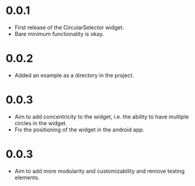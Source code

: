 # 0.0.1

- First release of the CircularSelector widget.
- Bare minimum functionality is okay.

# 0.0.2

- Added an example as a directory in the project.

# 0.0.3

- Aim to add concentricity to the widget, i.e. the ability to have multiple circles in the widget.
- Fix the positioning of the widget in the android app.

# 0.0.3

- Aim to add more modularity and customizability and remove testing elements.